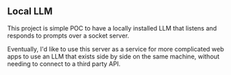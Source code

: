 ## Local LLM

This project is  simple POC to have a locally installed LLM that listens and responds to prompts over a socket server.

Eventually, I'd like to use this server as a service for more complicated web apps to use an LLM that exists side by side on the same machine, without needing to connect to a third party API.
